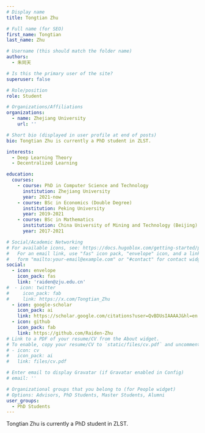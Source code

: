 ```yaml
---
# Display name
title: Tongtian Zhu

# Full name (for SEO)
first_name: Tongtian
last_name: Zhu

# Username (this should match the folder name)
authors:
  - 朱同天

# Is this the primary user of the site?
superuser: false

# Role/position
role: Student

# Organizations/Affiliations
organizations:
  - name: Zhejiang University
    url: ''

# Short bio (displayed in user profile at end of posts)
bio: Tongtian Zhu is currently a PhD student in ZLST.

interests:
  - Deep Learning Theory
  - Decentralized Learning

education:
  courses:
    - course: PhD in Computer Science and Technology
      institution: Zhejiang University
      year: 2021-now
    - course: BSc in Economics (Double Degree)
      institution: Peking University
      year: 2019-2021
    - course: BSc in Mathematics
      institution: China University of Mining and Technology (Beijing)
      year: 2017-2021

# Social/Academic Networking
# For available icons, see: https://docs.hugoblox.com/getting-started/page-builder/#icons
#   For an email link, use "fas" icon pack, "envelope" icon, and a link in the
#   form "mailto:your-email@example.com" or "#contact" for contact widget.
social:
  - icon: envelope
    icon_pack: fas
    link: 'raiden@zju.edu.cn'
#  - icon: twitter
#     icon_pack: fab
#     link: https://x.com/Tongtian_Zhu
  - icon: google-scholar
    icon_pack: ai
    link: https://scholar.google.com/citations?user=QvBDUsIAAAAJ&hl=en
  - icon: github
    icon_pack: fab
    link: https://github.com/Raiden-Zhu
# Link to a PDF of your resume/CV from the About widget.
# To enable, copy your resume/CV to `static/files/cv.pdf` and uncomment the lines below.
# - icon: cv
#   icon_pack: ai
#   link: files/cv.pdf

# Enter email to display Gravatar (if Gravatar enabled in Config)
# email: ''

# Organizational groups that you belong to (for People widget)
# Options: Advisors, PhD Students, Master Students, Alumni
user_groups:
  - PhD Students
---
```


Tongtian Zhu is currently a PhD student in ZLST.
